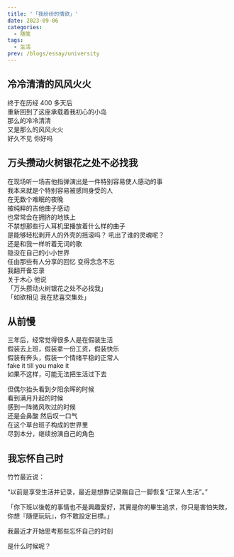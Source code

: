 ```yaml
---
title: '「我纷纷的情欲」'
date: 2023-09-06
categories:
  - 随笔
tags: 
  - 生活
prev: /blogs/essay/university
---
```


## 冷冷清清的风风火火
终于在历经 400 多天后  
重新回到了这座承载着我初心的小岛  
那么的冷冷清清  
又是那么的风风火火  
好久不见 你好吗  

## 万头攒动火树银花之处不必找我
在现场听一场吉他指弹演出是一件特别容易使人感动的事  
我本来就是个特别容易被感同身受的人   
在无数个难眠的夜晚  
被纯粹的吉他曲子感动  
也常常会在拥挤的地铁上  
不禁想那些行人耳机里播放着什么样的曲子  
是能够轻松剥开人的外壳的摇滚吗？ 
吼出了谁的灵魂呢？      
还是和我一样听着无词的歌  
隐没在自己的小小世界  
任由那些有人分享的回忆 变得念念不忘  
我翻开备忘录  
关于木心 他说  
「万头攒动火树银花之处不必找我」  
「如欲相见 我在悲喜交集处」

## 从前慢
三年后，经常觉得很多人是在假装生活  
假装去上班，假装拿一份工资，假装快乐  
假装有奔头，假装一个情绪平稳的正常人  
fake it till you make it  
如果不这样，可能无法把生活过下去  

但偶尔抬头看到夕阳余晖的时候  
看到满月升起的时候  
感到一阵微风吹过的时候  
还是会鼻酸 然后叹一口气  
在这个草台班子构成的世界里  
尽到本分，继续扮演自己的角色

## 我忘怀自己时
竹竹最近说：  

“以前是享受生活并记录，最近是想靠记录踹自己一脚恢复“正常人生活”。”

「你下班以後乾的事情也不是興趣愛好，其實是你的畢生追求，你只是害怕失敗，你想『隨便玩玩』，你不敢設定目標。」 

我最近才开始思考那些忘怀自己的时刻  

是什么时候呢？



  


